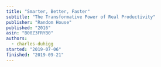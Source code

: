 ```yaml
---
title: "Smarter, Better, Faster"
subtitle: "The Transformative Power of Real Productivity"
publisher: "Random House"
published: "2016"
asin: "B00Z3FRYB0"
authors:
  - charles-duhigg
started: "2019-07-06"
finished: "2019-09-21"
---
```

